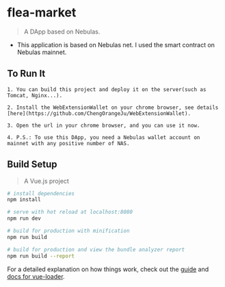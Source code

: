 # flea-market
> A DApp based on Nebulas.<br>
- This application is based on Nebulas net. I used the smart contract on Nebulas mainnet.

## To Run It

```
1. You can build this project and deploy it on the server(such as Tomcat, Nginx...). 

2. Install the WebExtensionWallet on your chrome browser, see details [here](https://github.com/ChengOrangeJu/WebExtensionWallet).

3. Open the url in your chrome browser, and you can use it now.

4. P.S.: To use this DApp, you need a Nebulas wallet account on mainnet with any positive number of NAS.
```

## Build Setup

> A Vue.js project 

``` bash
# install dependencies
npm install

# serve with hot reload at localhost:8080
npm run dev

# build for production with minification
npm run build

# build for production and view the bundle analyzer report
npm run build --report
```

For a detailed explanation on how things work, check out the [guide](http://vuejs-templates.github.io/webpack/) and [docs for vue-loader](http://vuejs.github.io/vue-loader).
